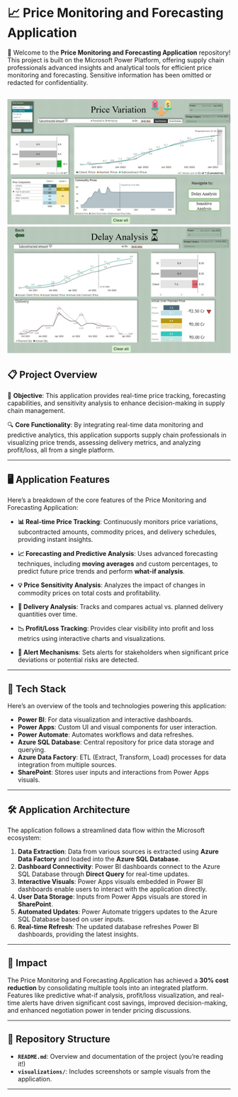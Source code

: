 # 📈 Price Monitoring and Forecasting Application

🎉 Welcome to the **Price Monitoring and Forecasting Application** repository! This project is built on the Microsoft Power Platform, offering supply chain professionals advanced insights and analytical tools for efficient price monitoring and forecasting. Sensitive information has been omitted or redacted for confidentiality.

![Visualization](https://github.com/KeshavaYada/Price-Monitoring-and-Forecasting-Application/blob/main/Visualization_1.png)
![Visualization](https://github.com/KeshavaYada/Price-Monitoring-and-Forecasting-Application/blob/main/Visualization_2.png)
---

## 📋 Project Overview

💼 **Objective**: This application provides real-time price tracking, forecasting capabilities, and sensitivity analysis to enhance decision-making in supply chain management.

🔍 **Core Functionality**: By integrating real-time data monitoring and predictive analytics, this application supports supply chain professionals in visualizing price trends, assessing delivery metrics, and analyzing profit/loss, all from a single platform.

---

## 🖥️ Application Features

Here’s a breakdown of the core features of the Price Monitoring and Forecasting Application:

- **📊 Real-time Price Tracking**: Continuously monitors price variations, subcontracted amounts, commodity prices, and delivery schedules, providing instant insights.
  
- **📈 Forecasting and Predictive Analysis**: Uses advanced forecasting techniques, including **moving averages** and custom percentages, to predict future price trends and perform **what-if analysis**.

- **💡 Price Sensitivity Analysis**: Analyzes the impact of changes in commodity prices on total costs and profitability.

- **🚚 Delivery Analysis**: Tracks and compares actual vs. planned delivery quantities over time.

- **📉 Profit/Loss Tracking**: Provides clear visibility into profit and loss metrics using interactive charts and visualizations.

- **🔔 Alert Mechanisms**: Sets alerts for stakeholders when significant price deviations or potential risks are detected.

---

## 🧰 Tech Stack

Here’s an overview of the tools and technologies powering this application:

- **Power BI**: For data visualization and interactive dashboards.
- **Power Apps**: Custom UI and visual components for user interaction.
- **Power Automate**: Automates workflows and data refreshes.
- **Azure SQL Database**: Central repository for price data storage and querying.
- **Azure Data Factory**: ETL (Extract, Transform, Load) processes for data integration from multiple sources.
- **SharePoint**: Stores user inputs and interactions from Power Apps visuals.

---

## 🛠️ Application Architecture

The application follows a streamlined data flow within the Microsoft ecosystem:

1. **Data Extraction**: Data from various sources is extracted using **Azure Data Factory** and loaded into the **Azure SQL Database**.
2. **Dashboard Connectivity**: Power BI dashboards connect to the Azure SQL Database through **Direct Query** for real-time updates.
3. **Interactive Visuals**: Power Apps visuals embedded in Power BI dashboards enable users to interact with the application directly.
4. **User Data Storage**: Inputs from Power Apps visuals are stored in **SharePoint**.
5. **Automated Updates**: Power Automate triggers updates to the Azure SQL Database based on user inputs.
6. **Real-time Refresh**: The updated database refreshes Power BI dashboards, providing the latest insights.

---

## 🎯 Impact

The Price Monitoring and Forecasting Application has achieved a **30% cost reduction** by consolidating multiple tools into an integrated platform. Features like predictive what-if analysis, profit/loss visualization, and real-time alerts have driven significant cost savings, improved decision-making, and enhanced negotiation power in tender pricing discussions.

---

## 📁 Repository Structure

- **`README.md`**: Overview and documentation of the project (you’re reading it!)
- **`visualizations/`**: Includes screenshots or sample visuals from the application.

---


